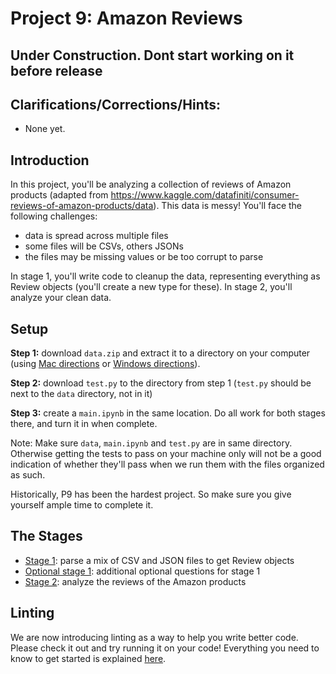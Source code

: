 # Project 9: Amazon Reviews
## Under Construction. Dont start working on it before release


## Clarifications/Corrections/Hints:
* None yet.

## Introduction

In this project, you'll be analyzing a collection of reviews of Amazon products (adapted from https://www.kaggle.com/datafiniti/consumer-reviews-of-amazon-products/data).
This data is messy!  You'll face the following challenges:

* data is spread across multiple files
* some files will be CSVs, others JSONs
* the files may be missing values or be too corrupt to parse

In stage 1, you'll write code to cleanup the data, representing
everything as Review objects (you'll create a new type for these).  In
stage 2, you'll analyze your clean data.

## Setup

**Step 1:** download `data.zip` and extract it to a directory on your
computer (using [Mac directions](http://osxdaily.com/2017/11/05/how-open-zip-file-mac/) or
[Windows directions](https://support.microsoft.com/en-us/help/4028088/windows-zip-and-unzip-files)).

**Step 2:** download `test.py` to the directory from step 1 (`test.py` should be next to the `data` directory, not in it)

**Step 3:** create a `main.ipynb` in the same location.  Do all work for both stages there, and turn it in when complete.

Note: Make sure `data`, `main.ipynb` and `test.py` are in same directory.  Otherwise getting the tests to pass on your machine only will not be a good indication of whether they'll pass when we run them with the files organized as such.

Historically, P9 has been the hardest project. So make sure you give yourself ample time to complete it.

## The Stages

* [Stage 1](stage1.md): parse a mix of CSV and JSON files to get Review objects
* [Optional stage 1](stage1_optional.md): additional optional questions for stage 1
* [Stage 2](stage2.md): analyze the reviews of the Amazon products

## Linting

We are now introducing linting as a way to help you write better code. Please check it out
and try running it on your code! Everything you need to know to get started is explained
[here](../../linter/README.md).
